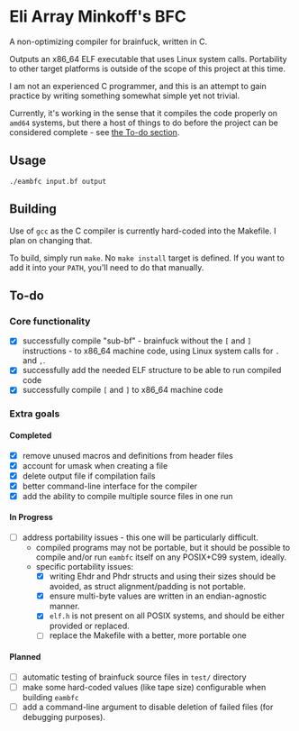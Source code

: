 <!--
SPDX-FileCopyrightText: 2024 Eli Array Minkoff

SPDX-License-Identifier: 0BSD
-->

# Eli Array Minkoff's BFC

A non-optimizing compiler for brainfuck, written in C.

Outputs an x86_64 ELF executable that uses Linux system calls. Portability to other target platforms is outside of the scope of this project at this time.

I am not an experienced C programmer, and this is an attempt to gain practice by writing something somewhat simple yet not trivial.

Currently, it's working in the sense that it compiles the code properly on `amd64` systems, but there a host of things to do before the project can be considered complete - see [the To-do section](#to-do).

## Usage

`./eambfc input.bf output`

## Building

Use of `gcc` as the C compiler is currently hard-coded into the Makefile. I plan on changing that.

To build, simply run `make`. No `make install` target is defined. If you want to add it into your `PATH`, you'll need to do that manually.

## To-do

### Core functionality

* [x] successfully compile "sub-bf" - brainfuck without the `[` and `]` instructions - to x86_64 machine code, using Linux system calls for `.` and `,`.
* [x] successfully add the needed ELF structure to be able to run compiled code
* [x] successfully compile `[` and `]` to x86_64 machine code

### Extra goals

#### Completed

* [x] remove unused macros and definitions from header files
* [x] account for umask when creating a file
* [x] delete output file if compilation fails
* [x] better command-line interface for the compiler
* [x] add the ability to compile multiple source files in one run

#### In Progress

* [ ] address portability issues - this one will be particularly difficult.
  * compiled programs may not be portable, but it should be possible to compile and/or run `eambfc` itself on any POSIX+C99 system, ideally.
  * specific portability issues:
    * [x] writing Ehdr and Phdr structs and using their sizes should be avoided, as struct alignment/padding is not portable.
    * [x] ensure multi-byte values are written in an endian-agnostic manner.
    * [x] `elf.h` is not present on all POSIX systems, and should be either provided or replaced.
    * [ ] replace the Makefile with a better, more portable one

#### Planned

* [ ] automatic testing of brainfuck source files in `test/` directory
* [ ] make some hard-coded values (like tape size) configurable when building `eambfc`
* [ ] add a command-line argument to disable deletion of failed files (for debugging purposes).
